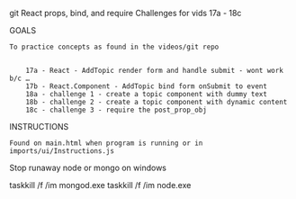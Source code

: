 
git React props, bind, and require Challenges for vids 17a - 18c

GOALS

    To practice concepts as found in the videos/git repo


        17a - React - AddTopic render form and handle submit - wont work b/c …
        17b - React.Component - AddTopic bind form onSubmit to event
        18a - challenge 1 - create a topic component with dummy text
        18b - challenge 2 - create a topic component with dynamic content
        18c - challenge 3 - require the post_prop_obj



INSTRUCTIONS

    Found on main.html when program is running or in imports/ui/Instructions.js



Stop runaway node or mongo on windows

taskkill /f /im mongod.exe
taskkill /f /im node.exe